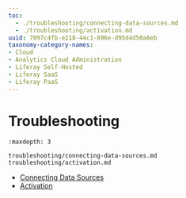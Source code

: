 ```yaml
---
toc:
  - ./troubleshooting/connecting-data-sources.md
  - ./troubleshooting/activation.md
uuid: 7097c4fb-e218-44c1-896e-d95d4d50a6eb
taxonomy-category-names:
- Cloud
- Analytics Cloud Administration
- Liferay Self-Hosted
- Liferay SaaS
- Liferay PaaS
---
```

# Troubleshooting

```{toctree}
:maxdepth: 3

troubleshooting/connecting-data-sources.md
troubleshooting/activation.md
```

- [Connecting Data Sources](./troubleshooting/connecting-data-sources.md)
- [Activation](./troubleshooting/activation.md)
